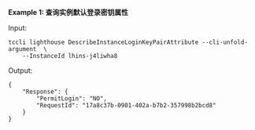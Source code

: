 **Example 1: 查询实例默认登录密钥属性**



Input: 

```
tccli lighthouse DescribeInstanceLoginKeyPairAttribute --cli-unfold-argument  \
    --InstanceId lhins-j4liwha8
```

Output: 
```
{
    "Response": {
        "PermitLogin": "NO",
        "RequestId": "17a8c37b-0901-402a-b7b2-357998b2bcd8"
    }
}
```

